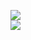 [![](https://img.shields.io/badge/Made%20With-Github%20Spray-lightgrey.svg?style=for-the-badge&logo=github)](https://github.com/Annihil/github-spray#31976)  
[![](https://i.imgur.com/2DrTn0Z.gif)](https://github.com/Annihil/github-spray)